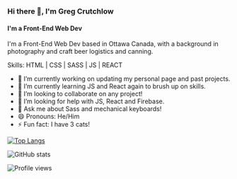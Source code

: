 ### Hi there 👋, I'm Greg Crutchlow
#### I'm a Front-End Web Dev
I'm a Front-End Web Dev based in Ottawa Canada, with a background in photography and craft beer logistics and canning.

Skills: HTML | CSS | SASS | JS | REACT

- 🔭 I’m currently working on updating my personal page and past projects. 
- 🌱 I’m currently learning JS and React again to brush up on skills.
- 👯 I’m looking to collaborate on any project! 
- 🤔 I’m looking for help with JS, React and Firebase. 
- 💬 Ask me about Sass and mechanical keyboards!
- 😄 Pronouns: He/Him 
- ⚡ Fun fact: I have 3 cats! 

[![Top Langs](https://github-readme-stats.vercel.app/api/top-langs/?username=GregCrutchlow)](https://github.com/anuraghazra/github-readme-stats)

![GitHub stats](https://github-readme-stats.vercel.app/api?username=GregCrutchlow&show_icons=true)  

![Profile views](https://gpvc.arturio.dev/GregCrutchlow)  
